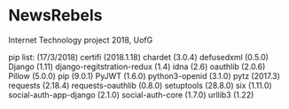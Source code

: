 # NewsRebels
Internet Technology project 2018, UofG

pip list: (17/3/2018)
  certifi (2018.1.18)
  chardet (3.0.4)
  defusedxml (0.5.0)
  Django (1.11)
  django-regitstration-redux (1.4)
  idna (2.6)
  oauthlib (2.0.6)
  Pillow (5.0.0)
  pip (9.0.1)
  PyJWT (1.6.0)
  python3-openid (3.1.0)
  pytz (2017.3)
  requests (2.18.4)
  requests-oauthlib (0.8.0)
  setuptools (28.8.0)
  six (1.11.0)
  social-auth-app-django (2.1.0)
  social-auth-core (1.7.0)
  urllib3 (1.22)
